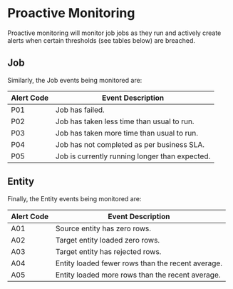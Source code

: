 # Proactive Monitoring

Proactive monitoring will monitor job jobs as they run and actively create alerts when certain thresholds (see tables below) are breached.

## Job

Similarly, the Job events being monitored are:

| Alert Code | Event Description                              |
| ---------- | ---------------------------------------------- |
| P01        | Job has failed.                                |
| P02        | Job has taken less time than usual to run.     |
| P03        | Job has taken more time than usual to run.     |
| P04        | Job has not completed as per business SLA.     |
| P05        | Job is currently running longer than expected. |

## Entity

Finally, the Entity events being monitored are:

| Alert Code | Event Description                                 |
| ---------- | ------------------------------------------------- |
| A01        | Source entity has zero rows.                      |
| A02        | Target entity loaded zero rows.                   |
| A03        | Target entity has rejected rows.                  |
| A04        | Entity loaded fewer rows than the recent average. |
| A05        | Entity loaded more rows than the recent average.  |
